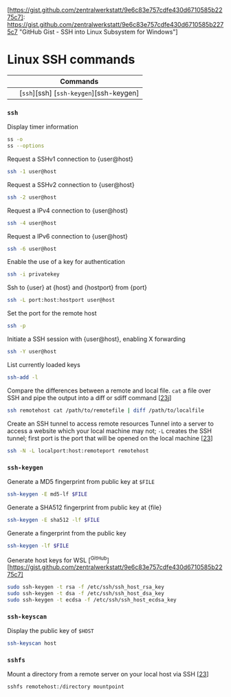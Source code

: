 [https://gist.github.com/zentralwerkstatt/9e6c83e757cdfe430d6710585b2275c7]: https://gist.github.com/zentralwerkstatt/9e6c83e757cdfe430d6710585b2275c7 "GitHub Gist - SSH into Linux Subsystem for Windows"]

# Linux SSH commands

&nbsp;  | Commands
---     | ---
&nbsp;  | [`ssh`][ssh] [`ssh-keygen`][ssh-keygen]

### `ssh`
Display timer information
```sh
ss -o
ss --options
```
Request a SSHv1 connection to {user@host}
```sh
ssh -1 user@host
```
Request a SSHv2 connection to {user@host}
```sh
ssh -2 user@host
```
Request a IPv4 connection to {user@host}
```sh
ssh -4 user@host
```
Request a IPv6 connection to {user@host}
```sh
ssh -6 user@host
```
Enable the use of a key for authentication
```sh
ssh -i privatekey
```
Ssh to {user} at {host} and {hostport} from {port}
```sh
ssh -L port:host:hostport user@host
```
Set the port for the remote host
```sh
ssh -p
```
Initiate a SSH session with {user@host}, enabling X forwarding
```sh
ssh -Y user@host
```
List currently loaded keys
```sh
ssh-add -l
```

Compare the differences between a remote and local file.  `cat` a file over SSH and pipe the output into a diff or sdiff command [[23](sources.md)j]
```sh
ssh remotehost cat /path/to/remotefile | diff /path/to/localfile
```
Create an SSH tunnel to access remote resources
Tunnel into a server to access a website which your local machine may not; `-L` creates the SSH tunnel; first port is the port that will be opened on the local machine [[23](sources.md)]
```sh
ssh -N -L localport:host:remoteport remotehost
```
### `ssh-keygen`
Generate a MD5 fingerprint from public key at `$FILE`
```sh
ssh-keygen -E md5-lf $FILE
```
Generate a SHA512 fingerprint from public key at {file}
```sh
ssh-keygen -E sha512 -lf $FILE
```
Generate a fingerprint from the public key
```sh
ssh-keygen -lf $FILE
```
Generate host keys for WSL [<sup>GitHub</sup>][https://gist.github.com/zentralwerkstatt/9e6c83e757cdfe430d6710585b2275c7]
```sh
sudo ssh-keygen -t rsa -f /etc/ssh/ssh_host_rsa_key
sudo ssh-keygen -t dsa -f /etc/ssh/ssh_host_dsa_key
sudo ssh-keygen -t ecdsa -f /etc/ssh/ssh_host_ecdsa_key
```
### `ssh-keyscan`
Display the public key of `$HOST`
```sh
ssh-keyscan host
```
### `sshfs`
Mount a directory from a remote server on your local host via SSH
[[23](sources.md)]
```sh
sshfs remotehost:/directory mountpoint
```